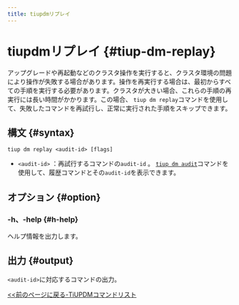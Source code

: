 ```yaml
---
title: tiupdmリプレイ
---
```


# tiupdmリプレイ {#tiup-dm-replay}

アップグレードや再起動などのクラスタ操作を実行すると、クラスタ環境の問題により操作が失敗する場合があります。操作を再実行する場合は、最初からすべての手順を実行する必要があります。クラスタが大きい場合、これらの手順の再実行には長い時間がかかります。この場合、 `tiup dm replay`コマンドを使用して、失敗したコマンドを再試行し、正常に実行された手順をスキップできます。

## 構文 {#syntax}

```shell
tiup dm replay <audit-id> [flags]
```

-   `<audit-id>` ：再試行するコマンドの`audit-id` 。 [`tiup dm audit`](/tiup/tiup-component-dm-audit.md)コマンドを使用して、履歴コマンドとその`audit-id`を表示できます。

## オプション {#option}

### -h、-help {#h-help}

ヘルプ情報を出力します。

## 出力 {#output}

`<audit-id>`に対応するコマンドの出力。

[&lt;&lt;前のページに戻る-TiUPDMコマンドリスト](/tiup/tiup-component-dm.md#command-list)

